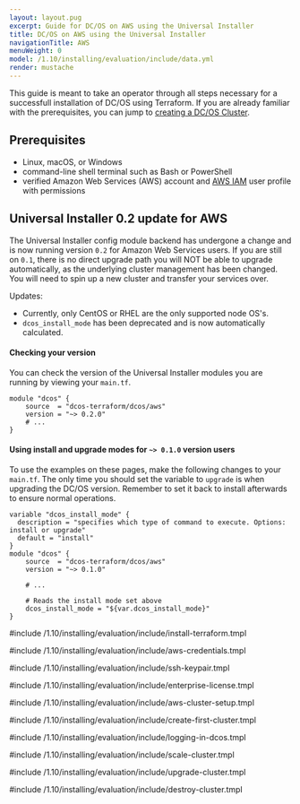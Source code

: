 ```yaml
---
layout: layout.pug
excerpt: Guide for DC/OS on AWS using the Universal Installer
title: DC/OS on AWS using the Universal Installer
navigationTitle: AWS
menuWeight: 0
model: /1.10/installing/evaluation/include/data.yml
render: mustache
---
```



This guide is meant to take an operator through all steps necessary for a successfull installation of DC/OS using Terraform. If you are already familiar with the prerequisites, you can jump to [creating a DC/OS Cluster](#creating-a-dcos-cluster).

## Prerequisites

- Linux, macOS, or Windows
- command-line shell terminal such as Bash or PowerShell
- verified Amazon Web Services (AWS) account and [AWS IAM](https://console.aws.amazon.com/iam/home) user profile with permissions

## Universal Installer 0.2 update for AWS
The Universal Installer config module backend has undergone a change and is now running version `0.2` for Amazon Web Services users. If you are still on `0.1`, there is no direct upgrade path you will NOT be able to upgrade automatically, as the underlying cluster management has been changed. You will need to spin up a new cluster and transfer your services over.

Updates:
- Currently, only CentOS or RHEL are the only supported node OS's.
- `dcos_install_mode` has been deprecated and is now automatically calculated.

#### Checking your version
You can check the version of the Universal Installer modules you are running by viewing your `main.tf`.

```hcl
module "dcos" {
    source  = "dcos-terraform/dcos/aws"
    version = "~> 0.2.0"
    # ...
}
```

#### Using install and upgrade modes for `~> 0.1.0` version users
To use the examples on these pages, make the following changes to your `main.tf`. The only time you should set the variable to `upgrade` is when upgrading the DC/OS version. Remember to set it back to install afterwards to ensure normal operations.

  ```hcl
  variable "dcos_install_mode" {
    description = "specifies which type of command to execute. Options: install or upgrade"
    default = "install"
  }
  module "dcos" {
      source  = "dcos-terraform/dcos/aws"
      version = "~> 0.1.0"

      # ...

      # Reads the install mode set above
      dcos_install_mode = "${var.dcos_install_mode}"
  }
  ```

#include /1.10/installing/evaluation/include/install-terraform.tmpl

#include /1.10/installing/evaluation/include/aws-credentials.tmpl

#include /1.10/installing/evaluation/include/ssh-keypair.tmpl

#include /1.10/installing/evaluation/include/enterprise-license.tmpl

#include /1.10/installing/evaluation/include/aws-cluster-setup.tmpl

#include /1.10/installing/evaluation/include/create-first-cluster.tmpl

#include /1.10/installing/evaluation/include/logging-in-dcos.tmpl

#include /1.10/installing/evaluation/include/scale-cluster.tmpl

#include /1.10/installing/evaluation/include/upgrade-cluster.tmpl

#include /1.10/installing/evaluation/include/destroy-cluster.tmpl